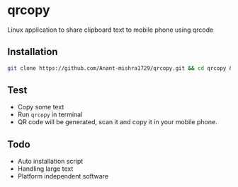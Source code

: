 # qrcopy
Linux application to share clipboard text to mobile phone using qrcode

## Installation

```sh
git clone https://github.com/Anant-mishra1729/qrcopy.git && cd qrcopy && chmod +x install.sh && ./install.sh
```

## Test
* Copy some text
* Run ```qrcopy``` in terminal 
* QR code will be generated, scan it and copy it in your mobile phone.

## Todo
* Auto installation script
* Handling large text
* Platform independent software
